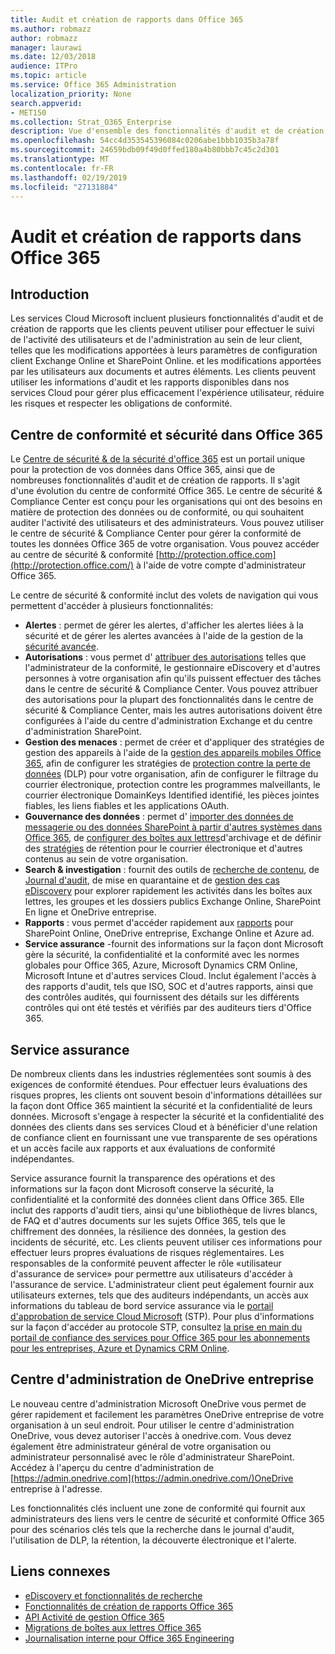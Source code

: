 ```yaml
---
title: Audit et création de rapports dans Office 365
ms.author: robmazz
author: robmazz
manager: laurawi
ms.date: 12/03/2018
audience: ITPro
ms.topic: article
ms.service: Office 365 Administration
localization_priority: None
search.appverid:
- MET150
ms.collection: Strat_O365_Enterprise
description: Vue d'ensemble des fonctionnalités d'audit et de création de rapports dans Office 365, ainsi que de l'assurance de service.
ms.openlocfilehash: 54cc4d353545396084c0206abe1bbb1035b3a78f
ms.sourcegitcommit: 24659bdb09f49d0ffed180a4b80bbb7c45c2d301
ms.translationtype: MT
ms.contentlocale: fr-FR
ms.lasthandoff: 02/19/2019
ms.locfileid: "27131884"
---
```

# <a name="auditing-and-reporting-in-office-365"></a>Audit et création de rapports dans Office 365

## <a name="introduction"></a>Introduction
Les services Cloud Microsoft incluent plusieurs fonctionnalités d'audit et de création de rapports que les clients peuvent utiliser pour effectuer le suivi de l'activité des utilisateurs et de l'administration au sein de leur client, telles que les modifications apportées à leurs paramètres de configuration client Exchange Online et SharePoint Online. et les modifications apportées par les utilisateurs aux documents et autres éléments. Les clients peuvent utiliser les informations d'audit et les rapports disponibles dans nos services Cloud pour gérer plus efficacement l'expérience utilisateur, réduire les risques et respecter les obligations de conformité.

## <a name="office-365-security--compliance-center"></a>Centre de conformité et sécurité dans Office 365
Le [Centre de sécurité & de la sécurité d'office 365](https://support.office.com/article/Go-to-the-Office-365-Security-Compliance-Center-7e696a40-b86b-4a20-afcc-559218b7b1b8) est un portail unique pour la protection de vos données dans Office 365, ainsi que de nombreuses fonctionnalités d'audit et de création de rapports. Il s'agit d'une évolution du centre de conformité Office 365. Le centre de sécurité & Compliance Center est conçu pour les organisations qui ont des besoins en matière de protection des données ou de conformité, ou qui souhaitent auditer l'activité des utilisateurs et des administrateurs. Vous pouvez utiliser le centre de sécurité & Compliance Center pour gérer la conformité de toutes les données Office 365 de votre organisation. Vous pouvez accéder au centre de sécurité & conformité [http://protection.office.com](http://protection.office.com/) à l'aide de votre compte d'administrateur Office 365.

Le centre de sécurité & conformité inclut des volets de navigation qui vous permettent d'accéder à plusieurs fonctionnalités:
- **Alertes** : permet de gérer les alertes, d'afficher les alertes liées à la sécurité et de gérer les alertes avancées à l'aide de la gestion de la [sécurité avancée](https://support.office.com/article/overview-of-office-365-cloud-app-security-81f0ee9a-9645-45ab-ba56-de9cbccab475). 
- **Autorisations** : vous permet d' [attribuer des autorisations](https://support.office.com/article/Give-users-access-to-the-Office-365-Security-Compliance-Center-2cfce2c8-20c5-47f9-afc4-24b059c1bd76) telles que l'administrateur de la conformité, le gestionnaire eDiscovery et d'autres personnes à votre organisation afin qu'ils puissent effectuer des tâches dans le centre de sécurité & Compliance Center. Vous pouvez attribuer des autorisations pour la plupart des fonctionnalités dans le centre de sécurité & Compliance Center, mais les autres autorisations doivent être configurées à l'aide du centre d'administration Exchange et du centre d'administration SharePoint.
- **Gestion des menaces** : permet de créer et d'appliquer des stratégies de gestion des appareils à l'aide de la [gestion des appareils mobiles Office 365](https://support.office.com/article/Overview-of-Mobile-Device-Management-for-Office-365-faa7d8e5-645d-4d59-839c-c8d4c1869e4a), afin de configurer les stratégies de [protection contre la perte de données](https://support.office.com/article/Overview-of-data-loss-prevention-policies-1966b2a7-d1e2-4d92-ab61-42efbb137f5e) (DLP) pour votre organisation, afin de configurer le filtrage du courrier électronique, protection contre les programmes malveillants, le courrier électronique DomainKeys Identified identifié, les pièces jointes fiables, les liens fiables et les applications OAuth.
- **Gouvernance des données** : permet d' [importer des données de messagerie ou des données SharePoint à partir d'autres systèmes dans Office 365](https://support.office.com/article/Import-PST-files-or-SharePoint-data-to-Office-365-ba688e0a-0fcb-4bd7-8e57-2b669564ea84), de [configurer des boîtes aux lettres](https://support.office.com/article/Enable-archive-mailboxes-in-the-Office-365-Security-Compliance-Center-268a109e-7843-405b-bb3d-b9393b2342ce)d'archivage et de définir des [stratégies](https://support.office.com/article/Retention-in-the-Office-365-Security-Compliance-Center-2a0fc432-f18c-45aa-a539-30ab035c608c) de rétention pour le courrier électronique et d'autres contenus au sein de votre organisation.
- **Search & investigation** : fournit des outils de [recherche de contenu](https://support.office.com/article/Run-a-Content-Search-in-the-Office-365-Security-Compliance-Center-61852fd9-fe8a-4880-a339-cb19ed3bff4a), de [Journal d'audit](https://support.office.com/article/Search-the-audit-log-in-the-Office-365-Security-Compliance-Center-0d4d0f35-390b-4518-800e-0c7ec95e946c), de mise en quarantaine et de [gestion des cas eDiscovery](https://support.office.com/article/Manage-eDiscovery-cases-in-the-Office-365-Security-Compliance-Center-edea80d6-20a7-40fb-b8c4-5e8c8395f6da) pour explorer rapidement les activités dans les boîtes aux lettres, les groupes et les dossiers publics Exchange Online, SharePoint En ligne et OneDrive entreprise.
- **Rapports** : vous permet d'accéder rapidement aux [rapports](https://support.office.com/article/Reports-in-the-Office-365-Security-Compliance-Center-7acd33ce-1ec8-49fb-b625-43bac7b58c5a) pour SharePoint Online, OneDrive entreprise, Exchange Online et Azure ad.
- **Service assurance** -fournit des informations sur la façon dont Microsoft gère la sécurité, la confidentialité et la conformité avec les normes globales pour Office 365, Azure, Microsoft Dynamics CRM Online, Microsoft Intune et d'autres services Cloud. Inclut également l'accès à des rapports d'audit, tels que ISO, SOC et d'autres rapports, ainsi que des contrôles audités, qui fournissent des détails sur les différents contrôles qui ont été testés et vérifiés par des auditeurs tiers d'Office 365.

## <a name="service-assurance"></a>Service assurance
De nombreux clients dans les industries réglementées sont soumis à des exigences de conformité étendues. Pour effectuer leurs évaluations des risques propres, les clients ont souvent besoin d'informations détaillées sur la façon dont Office 365 maintient la sécurité et la confidentialité de leurs données. Microsoft s'engage à respecter la sécurité et la confidentialité des données des clients dans ses services Cloud et à bénéficier d'une relation de confiance client en fournissant une vue transparente de ses opérations et un accès facile aux rapports et aux évaluations de conformité indépendantes.

Service assurance fournit la transparence des opérations et des informations sur la façon dont Microsoft conserve la sécurité, la confidentialité et la conformité des données client dans Office 365. Elle inclut des rapports d'audit tiers, ainsi qu'une bibliothèque de livres blancs, de FAQ et d'autres documents sur les sujets Office 365, tels que le chiffrement des données, la résilience des données, la gestion des incidents de sécurité, etc. Les clients peuvent utiliser ces informations pour effectuer leurs propres évaluations de risques réglementaires. Les responsables de la conformité peuvent affecter le rôle «utilisateur d'assurance de service» pour permettre aux utilisateurs d'accéder à l'assurance de service. L'administrateur client peut également fournir aux utilisateurs externes, tels que des auditeurs indépendants, un accès aux informations du tableau de bord service assurance via le [portail d'approbation de service Cloud Microsoft](http://aka.ms/STP) (STP). Pour plus d'informations sur la façon d'accéder au protocole STP, consultez [la prise en main du portail de confiance des services pour Office 365 pour les abonnements pour les entreprises, Azure et Dynamics CRM Online](http://aka.ms/STPHelp).

## <a name="onedrive-for-business-admin-center"></a>Centre d'administration de OneDrive entreprise
Le nouveau centre d'administration Microsoft OneDrive vous permet de gérer rapidement et facilement les paramètres OneDrive entreprise de votre organisation à un seul endroit. Pour utiliser le centre d'administration OneDrive, vous devez autoriser l'accès à onedrive.com. Vous devez également être administrateur général de votre organisation ou administrateur personnalisé avec le rôle d'administrateur SharePoint. Accédez à l'aperçu du centre d'administration de [https://admin.onedrive.com](https://admin.onedrive.com/)OneDrive entreprise à l'adresse.

Les fonctionnalités clés incluent une zone de conformité qui fournit aux administrateurs des liens vers le centre de sécurité et conformité Office 365 pour des scénarios clés tels que la recherche dans le journal d'audit, l'utilisation de DLP, la rétention, la découverte électronique et l'alerte.

## <a name="related-links"></a>Liens connexes
- [eDiscovery et fonctionnalités de recherche](office-365-ediscovery-and-search-features.md)
- [Fonctionnalités de création de rapports Office 365](office-365-reporting-features.md)
- [API Activité de gestion Office 365](office-365-management-activity-api.md)
- [Migrations de boîtes aux lettres Office 365](office-365-mailbox-migrations.md)
- [Journalisation interne pour Office 365 Engineering](office-365-internal-logging.md)